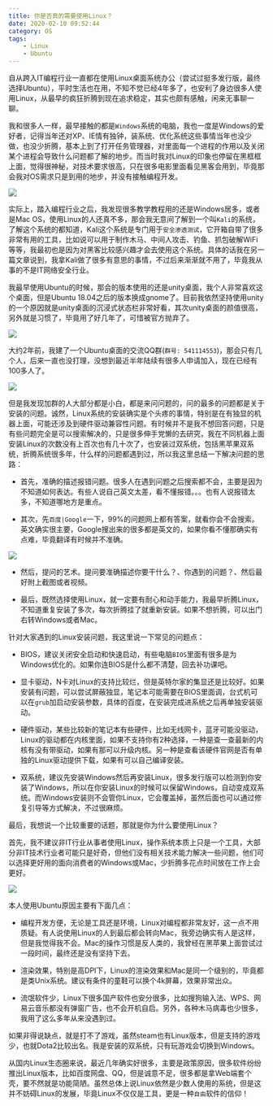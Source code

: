 ```yaml
---
title: 你是否真的需要使用Linux？
date: 2020-02-10 09:52:44
category: OS
tags: 
    - Linux
    - Ubuntu
---
```


自从跨入IT编程行业一直都在使用Linux桌面系统办公（尝试过挺多发行版，最终选择Ubuntu），平时生活也在用，不知不觉已经4年多了，也安利了身边很多人使用Linux，从最早的疯狂折腾到现在追求稳定，其实也颇有感触，闲来无事聊一聊。

我和很多人一样，最早接触的都是```Windows```系统的电脑，我也一度是Windows的爱好者，记得当年还对XP、IE情有独钟，装系统、优化系统这些事情当年也没少做，也没少折腾，基本上到了打开任务管理器，对里面每一个进程的作用以及关闭某个进程会导致什么问题都了解的地步。而当时我对Linux的印象也停留在黑框框上面，觉得很神秘，对技术要求很高，只在很多电影里面看见黑客会用到，毕竟那会我对OS需求只是到用的地步，并没有接触编程开发。

<img src="/images/2020/2020-02-10-1.jpeg" /> 

<!--more-->

实际上，踏入编程行业之后，我发现很多教学教程用的还是Windows居多，或者是Mac OS，使用Linux的人还真不多，那会我无意间了解到一个叫```Kali```的系统，了解这个系统的都知道，Kali这个系统是专门用于```安全渗透测试```，它开箱自带了很多非常有用的工具，比如说可以用于制作木马、中间人攻击、钓鱼、抓包破解WiFi等等，我最初也是因为对黑客比较感兴趣才会去使用这个系统。具体的话我在另一篇文章说到，我拿Kali做了很多有意思的事情，不过后来渐渐就不用了，毕竟我从事的不是IT网络安全行业。

我最早使用Ubuntu的时候，那会的版本使用的还是unity桌面，我个人非常喜欢这个桌面，但是Ubuntu 18.04之后的版本换成gnome了。目前我依然坚持使用unity的一个原因就是unity桌面的沉浸式状态栏非常好看，其次unity桌面的颜值很高，另外就是习惯了，毕竟用了好几年了，可惜被官方抛弃了。

<img src="/images/2020/2020-02-10-2.png" /> 

大约2年前，我建了一个Ubuntu桌面的交流QQ群(```群号: 541114553```)，那会只有几个人，后来一直也没打理，没想到最近半年陆续有很多人申请加入，现在已经有100多人了。

<img src="/images/2020/2020-02-10-3.png" /> 

但是我发现加群的人大部分都是小白，都是来问问题的，问的最多的问题都是关于安装的问题。诚然，Linux系统的安装确实是个头疼的事情，特别是在有独显的机器上面，可能还涉及到硬件驱动兼容性问题。有时候并不是我不想回答问题，只是有些问题完全是可以搜索解决的，只是很多伸手党懒的去研究，我在不同机器上面安装Linux的次数没有上百次也有几十次了，也安装过双系统，包括黑苹果双系统，折腾系统很多年，什么样的问题都遇到过，所以我这里总结一下解决问题的思路：

- 首先，准确的描述报错问题。很多人在遇到问题之后搜索都不会，主要是因为不知道如何表达。有些人说自己英文太差，看不懂报错。。。也有人说报错太多，不知道哪地方是重点。

- 其次，先```百度|Google```一下，99%的问题网上都有答案，就看你会不会搜索。英文确实很主要，Google搜出来的很多都是英文的，如果你看不懂那确实有点难，毕竟翻译有时候并不准确。

<img src="/images/2020/2020-02-10-4.png" /> 

- 然后，提问的艺术。提问要准确描述你要干什么？、你遇到的问题？、然后最好附上截图或者视频。

- 最后，既然选择使用Linux，就一定要有耐心和动手能力，我最早折腾Linux，不知道重复安装了多次，每次折腾挂了就重新安装。如果不想折腾，可以出门右转Windows或者Mac。

针对大家遇到的Linux安装问题，我这里说一下常见的问题点：

- BIOS，建议关闭安全启动和快速启动，有些电脑```BIOS```里面有很多是为Windows优化的。如果你连BIOS是什么都不清楚，回去补功课吧。

- 显卡驱动，N卡对Linux的支持比较烂，但是英特尔家的集显还是比较好。如果安装有问题，可以尝试屏蔽独显，笔记本可能需要在BIOS里面调，台式机可以在```grub```加启动安装参数，具体的百度，在安装完成进系统之后再单独安装驱动。

- 硬件驱动，某些比较新的笔记本有些硬件，比如无线网卡，蓝牙可能没驱动，Linux的驱动都在内核里面，如果不支持你有2种选择，一种是查一查最新的内核有没有带驱动，如果有那可以升级内核。另一种是查看该硬件官网是否有单独的Linux驱动提供下载，如果有可以自己编译安装。

- 双系统，建议先安装Windows然后再安装Linux，很多发行版可以检测到你安装了Windows，所以在你安装Linux的时候可以保留Windows，自动变成双系统。而Windows安装则不会管你Linux，它会覆盖掉，虽然后面也可以通过修复引导等方式解决，不过很麻烦。

最后，我想说一个比较重要的话题，那就是你为什么要使用Linux？

首先，我不建议非IT行业从事者使用Linux，操作系统本质上只是一个工具，大部分非IT技术行业者可能只是好奇，但他们没有相关技术能力解决一些问题，他们可以选择更好用的面向消费者的Windows或Mac，少折腾多花点时间放在工作上会更好。

<img src="/images/2020/2020-02-10-5.png" />

本人使用Ubuntu原因主要有下面几点：

- 编程开发方便，无论是工具还是环境，Linux对编程都非常友好，这一点不用质疑。有人说使用Linux的人到最后都会转向Mac，我旁边确实有人是这样，但是我觉得我不会。Mac的操作习惯是反人类的，我曾经在黑苹果上面尝试过一段时间，最终还是没有坚持下去。

- 渲染效果，特别是高DPI下，Linux的渲染效果和Mac是同一个级别的，毕竟都是类Unix系统。建议有条件的童鞋可以换个4k屏幕，效果非常出众。

- 流氓软件少，Linux下很多国产软件也安分很多，比如搜狗输入法、WPS、网易云音乐都没有弹窗广告，也不会开机自启。另外，各种木马病毒也少很多，我用了这么多年从来没遇到过。

如果非得说缺点，就是打不了游戏，虽然steam也有Linux版本，但是支持的游戏少，也就Dota2比较出名。我是安装的双系统，只有玩游戏会切换到Windows。

从国内Linux生态圈来说，最近几年确实好很多，主要是政策原因，很多软件纷纷推出Linux版本，比如百度网盘、QQ，但是诚意不足，很多都是拿Web端套个壳，要不然就是功能简陋。虽然总体上说Linux依然是少数人使用的系统，但是这并不妨碍Linux的发展，毕竟Linux不仅仅是工具，更是一种```自由```软件的信仰！

